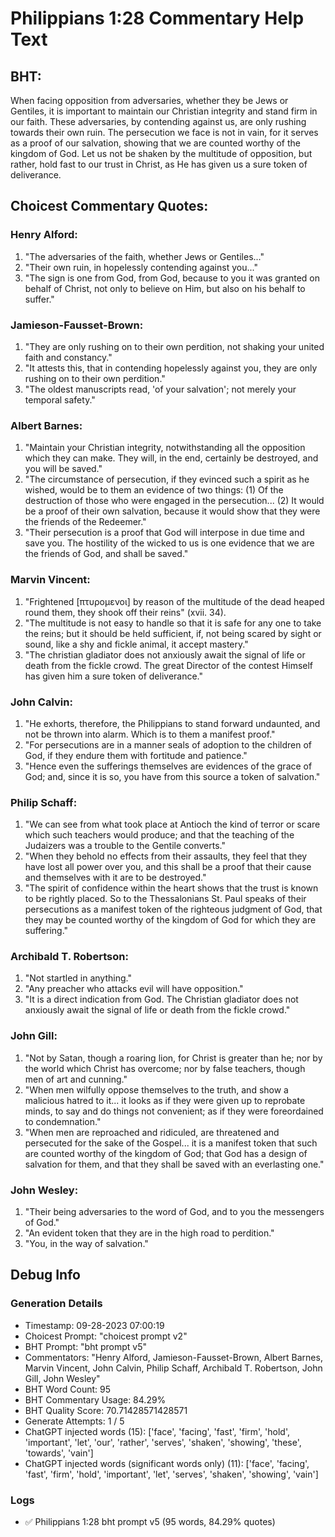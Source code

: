 # Philippians 1:28 Commentary Help Text

## BHT:
When facing opposition from adversaries, whether they be Jews or Gentiles, it is important to maintain our Christian integrity and stand firm in our faith. These adversaries, by contending against us, are only rushing towards their own ruin. The persecution we face is not in vain, for it serves as a proof of our salvation, showing that we are counted worthy of the kingdom of God. Let us not be shaken by the multitude of opposition, but rather, hold fast to our trust in Christ, as He has given us a sure token of deliverance.

## Choicest Commentary Quotes:
### Henry Alford:
1. "The adversaries of the faith, whether Jews or Gentiles..."
2. "Their own ruin, in hopelessly contending against you..."
3. "The sign is one from God, from God, because to you it was granted on behalf of Christ, not only to believe on Him, but also on his behalf to suffer."

### Jamieson-Fausset-Brown:
1. "They are only rushing on to their own perdition, not shaking your united faith and constancy."
2. "It attests this, that in contending hopelessly against you, they are only rushing on to their own perdition."
3. "The oldest manuscripts read, 'of your salvation'; not merely your temporal safety."

### Albert Barnes:
1. "Maintain your Christian integrity, notwithstanding all the opposition which they can make. They will, in the end, certainly be destroyed, and you will be saved."
2. "The circumstance of persecution, if they evinced such a spirit as he wished, would be to them an evidence of two things: (1) Of the destruction of those who were engaged in the persecution... (2) It would be a proof of their own salvation, because it would show that they were the friends of the Redeemer."
3. "Their persecution is a proof that God will interpose in due time and save you. The hostility of the wicked to us is one evidence that we are the friends of God, and shall be saved."

### Marvin Vincent:
1. "Frightened [πτυρομενοι] by reason of the multitude of the dead heaped round them, they shook off their reins" (xvii. 34).
2. "The multitude is not easy to handle so that it is safe for any one to take the reins; but it should be held sufficient, if, not being scared by sight or sound, like a shy and fickle animal, it accept mastery." 
3. "The christian gladiator does not anxiously await the signal of life or death from the fickle crowd. The great Director of the contest Himself has given him a sure token of deliverance."

### John Calvin:
1. "He exhorts, therefore, the Philippians to stand forward undaunted, and not be thrown into alarm. Which is to them a manifest proof."
2. "For persecutions are in a manner seals of adoption to the children of God, if they endure them with fortitude and patience."
3. "Hence even the sufferings themselves are evidences of the grace of God; and, since it is so, you have from this source a token of salvation."

### Philip Schaff:
1. "We can see from what took place at Antioch the kind of terror or scare which such teachers would produce; and that the teaching of the Judaizers was a trouble to the Gentile converts."
2. "When they behold no effects from their assaults, they feel that they have lost all power over you, and this shall be a proof that their cause and themselves with it are to be destroyed."
3. "The spirit of confidence within the heart shows that the trust is known to be rightly placed. So to the Thessalonians St. Paul speaks of their persecutions as a manifest token of the righteous judgment of God, that they may be counted worthy of the kingdom of God for which they are suffering."

### Archibald T. Robertson:
1. "Not startled in anything."
2. "Any preacher who attacks evil will have opposition."
3. "It is a direct indication from God. The Christian gladiator does not anxiously await the signal of life or death from the fickle crowd."

### John Gill:
1. "Not by Satan, though a roaring lion, for Christ is greater than he; nor by the world which Christ has overcome; nor by false teachers, though men of art and cunning."
2. "When men wilfully oppose themselves to the truth, and show a malicious hatred to it... it looks as if they were given up to reprobate minds, to say and do things not convenient; as if they were foreordained to condemnation."
3. "When men are reproached and ridiculed, are threatened and persecuted for the sake of the Gospel... it is a manifest token that such are counted worthy of the kingdom of God; that God has a design of salvation for them, and that they shall be saved with an everlasting one."

### John Wesley:
1. "Their being adversaries to the word of God, and to you the messengers of God." 
2. "An evident token that they are in the high road to perdition."
3. "You, in the way of salvation."


## Debug Info
### Generation Details
- Timestamp: 09-28-2023 07:00:19
- Choicest Prompt: "choicest prompt v2"
- BHT Prompt: "bht prompt v5"
- Commentators: "Henry Alford, Jamieson-Fausset-Brown, Albert Barnes, Marvin Vincent, John Calvin, Philip Schaff, Archibald T. Robertson, John Gill, John Wesley"
- BHT Word Count: 95
- BHT Commentary Usage: 84.29%
- BHT Quality Score: 70.71428571428571
- Generate Attempts: 1 / 5
- ChatGPT injected words (15):
	['face', 'facing', 'fast', 'firm', 'hold', 'important', 'let', 'our', 'rather', 'serves', 'shaken', 'showing', 'these', 'towards', 'vain']
- ChatGPT injected words (significant words only) (11):
	['face', 'facing', 'fast', 'firm', 'hold', 'important', 'let', 'serves', 'shaken', 'showing', 'vain']

### Logs
- ✅ Philippians 1:28 bht prompt v5 (95 words, 84.29% quotes)